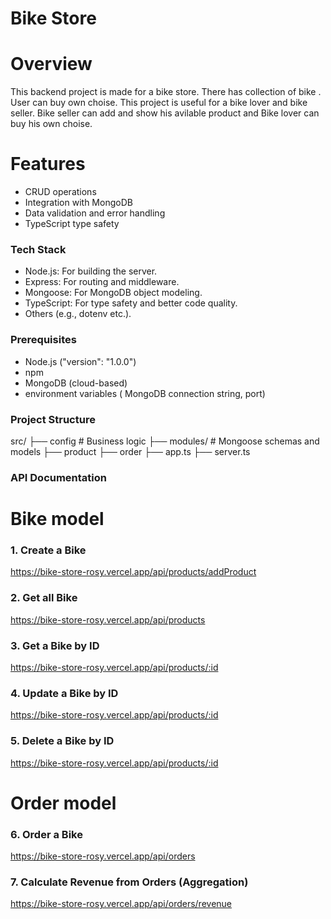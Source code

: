 # Bike Store
# Overview
<div> 
<p> This backend project is made for a bike store. There has collection of bike . User can buy own choise. This project is useful for a bike lover and bike seller. Bike seller can add and show his avilable product and Bike lover can buy his own choise. </p>
</div>

# Features
<div> 
  <ul>
    <li>CRUD operations</li>
    <li>Integration with MongoDB</li>
    <li>Data validation and error handling</li>
    <li>TypeScript type safety</li>
  </ul>
</div>

### Tech Stack
<div> 
    <ul>
    <li>Node.js: For building the server.</li>
    <li>Express: For routing and middleware.</li>
    <li>Mongoose: For MongoDB object modeling.</li>
    <li>TypeScript: For type safety and better code quality.</li>
    <li>Others (e.g., dotenv etc.).</li>
  
  </ul>
</div>

### Prerequisites
<div> 
    <ul>
    <li>Node.js ("version": "1.0.0")</li>
    <li>npm</li>
    <li>MongoDB (cloud-based)</li>
    <li>environment variables ( MongoDB connection string, port)</li>

  </ul>
</div>

### Project Structure
<div> 
 src/
    ├── config     # Business logic
    ├── modules/    # Mongoose schemas and models
          ├── product
          ├── order
    ├── app.ts    
    ├── server.ts   
    
</div>


### API Documentation

### <h1 style= "font: 15px; "> Bike model </h1>
### 1. Create a Bike
<a> https://bike-store-rosy.vercel.app/api/products/addProduct </a>
### 2. Get all Bike
<a> https://bike-store-rosy.vercel.app/api/products </a>
### 3. Get a Bike by ID
<a>https://bike-store-rosy.vercel.app/api/products/:id </a>
### 4. Update a Bike by ID
<a>https://bike-store-rosy.vercel.app/api/products/:id </a>
### 5. Delete a Bike by ID
<a>https://bike-store-rosy.vercel.app/api/products/:id </a>


## <h1 style= "font: 15px; "> Order model </h1>
### 6. Order a Bike
<a> https://bike-store-rosy.vercel.app/api/orders </a>
### 7. Calculate Revenue from Orders (Aggregation)
<a> https://bike-store-rosy.vercel.app/api/orders/revenue </a>

